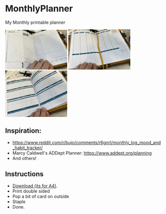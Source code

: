 # MonthlyPlanner
My Monthly printable planner

<img src="IMG_0829.JPG" width="200" />
<img src="IMG_0830.JPG" width="200" />
<img src="IMG_0831.JPG" width="200" />


## Inspiration:

- https://www.reddit.com/r/bujo/comments/r6gnrl/monthly_log_mood_and_habit_tracker/
- Marcy Caldwell's ADDept Planner: https://www.addept.org/planning
- And others! 


## Instructions

- [Download (its for A4)](https://github.com/willwade/MonthlyPlanner/raw/main/Complete%20Planner%20-%20A4.pdf). 
- Print double sided
- Pop a bit of card on outside
- Staple
- Done. 
